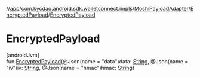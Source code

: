 //[app](../../../../index.md)/[com.kycdao.android.sdk.walletconnect.impls](../../index.md)/[MoshiPayloadAdapter](../index.md)/[EncryptedPayload](index.md)/[EncryptedPayload](-encrypted-payload.md)

# EncryptedPayload

[androidJvm]\
fun [EncryptedPayload](-encrypted-payload.md)(@Json(name = &quot;data&quot;)data: [String](https://kotlinlang.org/api/latest/jvm/stdlib/kotlin/-string/index.html), @Json(name = &quot;iv&quot;)iv: [String](https://kotlinlang.org/api/latest/jvm/stdlib/kotlin/-string/index.html), @Json(name = &quot;hmac&quot;)hmac: [String](https://kotlinlang.org/api/latest/jvm/stdlib/kotlin/-string/index.html))
